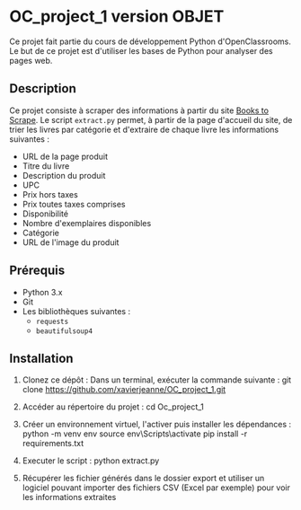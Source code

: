# OC_project_1 version OBJET

Ce projet fait partie du cours de développement Python d'OpenClassrooms. Le but de ce projet est d'utiliser les bases de Python pour analyser des pages web.

## Description

Ce projet consiste à scraper des informations à partir du site [Books to Scrape](https://books.toscrape.com/). Le script `extract.py` permet, à partir de la page d'accueil du site, de trier les livres par catégorie et d'extraire de chaque livre les informations suivantes  :
- URL de la page produit
- Titre du livre
- Description du produit
- UPC
- Prix hors taxes
- Prix toutes taxes comprises
- Disponibilité
- Nombre d'exemplaires disponibles
- Catégorie
- URL de l'image du produit

## Prérequis

- Python 3.x
- Git
- Les bibliothèques suivantes :
  - `requests`
  - `beautifulsoup4`

## Installation

1. Clonez ce dépôt :
    Dans un terminal, exécuter la commande suivante : 
    git clone https://github.com/xavierjeanne/OC_project_1.git

2. Accéder au répertoire du projet :
    cd Oc_project_1

3. Créer un environnement virtuel, l'activer puis installer les dépendances :
    python -m venv env
    source env\Scripts\activate
    pip install -r requirements.txt

4. Executer le script :
    python extract.py

5. Récupérer les fichier générés dans le dossier export et utiliser un logiciel pouvant importer des fichiers CSV (Excel par exemple) pour voir les informations extraites

